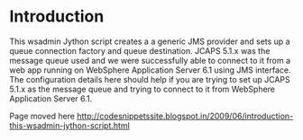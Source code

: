 # Introduction #
This wsadmin Jython script creates a a generic JMS provider and sets up a queue connection factory and queue destination. JCAPS 5.1.x was the message queue used and we were successfully able to connect to it from a web app running on WebSphere Application Server 6.1 using JMS interface. The configuration details here should help if you are trying to set up JCAPS 5.1.x as the message queue and trying to connect to it from WebSphere Application Server 6.1.

Page moved here http://codesnippetssite.blogspot.in/2009/06/introduction-this-wsadmin-jython-script.html